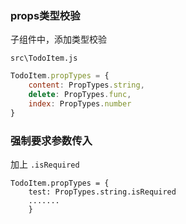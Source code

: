 ### props类型校验

子组件中，添加类型校验

`src\TodoItem.js`

```js
TodoItem.propTypes = {
    content: PropTypes.string,
    delete: PropTypes.func,
    index: PropTypes.number
}
```

### 强制要求参数传入

加上 `.isRequired`

```
TodoItem.propTypes = {
    test: PropTypes.string.isRequired
    .......
    }
```

